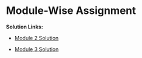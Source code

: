 # Module-Wise Assignment

**Solution Links:**

- [Module 2 Solution](https://amanrr234.github.io/Coursera-JHU-HTML-CSS-Javascript/Assignments/Module-2/site/index.html)

- [Module 3 Solution](https://amanrr234.github.io/Coursera-JHU-HTML-CSS-Javascript/Assignments/Module-3/index-mod3.html)

